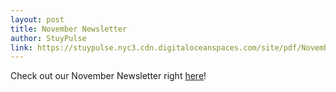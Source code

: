 ```yaml
---
layout: post
title: November Newsletter
author: StuyPulse
link: https://stuypulse.nyc3.cdn.digitaloceanspaces.com/site/pdf/November%20Newsletter%202021.pdf
---
```

Check out our November Newsletter right [here](https://stuypulse.nyc3.cdn.digitaloceanspaces.com/site/pdf/November%20Newsletter%202021.pdf)!
